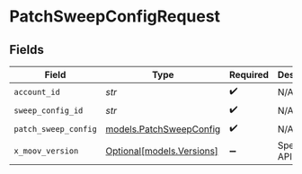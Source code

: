 # PatchSweepConfigRequest


## Fields

| Field                                                    | Type                                                     | Required                                                 | Description                                              |
| -------------------------------------------------------- | -------------------------------------------------------- | -------------------------------------------------------- | -------------------------------------------------------- |
| `account_id`                                             | *str*                                                    | :heavy_check_mark:                                       | N/A                                                      |
| `sweep_config_id`                                        | *str*                                                    | :heavy_check_mark:                                       | N/A                                                      |
| `patch_sweep_config`                                     | [models.PatchSweepConfig](../models/patchsweepconfig.md) | :heavy_check_mark:                                       | N/A                                                      |
| `x_moov_version`                                         | [Optional[models.Versions]](../models/versions.md)       | :heavy_minus_sign:                                       | Specify an API version.                                  |